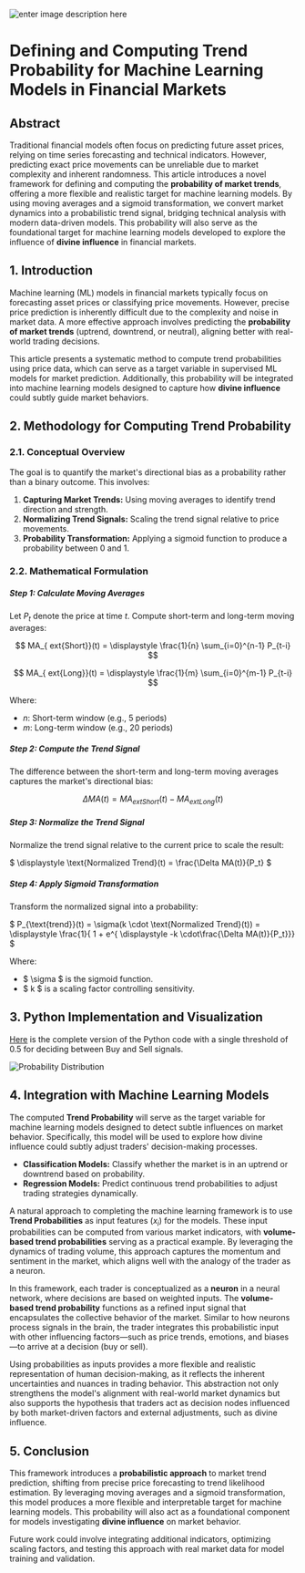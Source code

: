 ![enter image description here](./figures/msvi.png "enter image title here")
# Defining and Computing Trend Probability for Machine Learning Models in Financial Markets
## Abstract

Traditional financial models often focus on predicting future asset prices, relying on time series forecasting and technical indicators. However, predicting exact price movements can be unreliable due to market complexity and inherent randomness. This article introduces a novel framework for defining and computing the **probability of market trends**, offering a more flexible and realistic target for machine learning models. By using moving averages and a sigmoid transformation, we convert market dynamics into a probabilistic trend signal, bridging technical analysis with modern data-driven models. This probability will also serve as the foundational target for machine learning models developed to explore the influence of **divine influence** in financial markets.



## 1. Introduction

Machine learning (ML) models in financial markets typically focus on forecasting asset prices or classifying price movements. However, precise price prediction is inherently difficult due to the complexity and noise in market data. A more effective approach involves predicting the **probability of market trends** (uptrend, downtrend, or neutral), aligning better with real-world trading decisions.

This article presents a systematic method to compute trend probabilities using price data, which can serve as a target variable in supervised ML models for market prediction. Additionally, this probability will be integrated into machine learning models designed to capture how **divine influence** could subtly guide market behaviors.



## 2. Methodology for Computing Trend Probability

### 2.1. Conceptual Overview

The goal is to quantify the market's directional bias as a probability rather than a binary outcome. This involves:

1. **Capturing Market Trends:** Using moving averages to identify trend direction and strength.
2. **Normalizing Trend Signals:** Scaling the trend signal relative to price movements.
3. **Probability Transformation:** Applying a sigmoid function to produce a probability between 0 and 1.

### 2.2. Mathematical Formulation

##### **Step 1: Calculate Moving Averages**

Let $P_t$ denote the price at time $t$. Compute short-term and long-term moving averages:

$$
MA_{	ext{Short}}(t) = \displaystyle \frac{1}{n} \sum_{i=0}^{n-1} P_{t-i}
$$

$$
MA_{	ext{Long}}(t) = \displaystyle \frac{1}{m} \sum_{i=0}^{m-1} P_{t-i}
$$

Where:


- $n$: Short-term window (e.g., 5 periods)
- $m$: Long-term window (e.g., 20 periods)

##### **Step 2: Compute the Trend Signal**

The difference between the short-term and long-term moving averages captures the market's directional bias:

$$
\Delta MA(t) = MA_{	ext{Short}}(t) - MA_{	ext{Long}}(t)
$$

##### **Step 3: Normalize the Trend Signal**

Normalize the trend signal relative to the current price to scale the result:

$
\displaystyle \text{Normalized Trend}(t) = \frac{\Delta MA(t)}{P_t}
$

##### **Step 4: Apply Sigmoid Transformation**

Transform the normalized signal into a probability:

$
P_{\text{trend}}(t) = \sigma(k \cdot \text{Normalized Trend}(t)) = \displaystyle \frac{1}{  1 + e^{ \displaystyle -k \cdot\frac{\Delta MA(t)}{P_t}}}
$

Where:


- $ \sigma $ is the sigmoid function.
- $ k $ is a scaling factor controlling sensitivity.



## 3. Python Implementation and Visualization

[Here](https://github.com/quantiota/Blog-Articles/blob/main/scripts/trend-probability.py) is the complete version of the Python code with a single threshold of 0.5 for deciding between Buy and Sell signals.

![Probability Distribution](./figures/probability-distribution.png "enter image title here")




## 4. Integration with Machine Learning Models

The computed **Trend Probability** will serve as the target variable for machine learning models designed to detect subtle influences on market behavior. Specifically, this model will be used to explore how divine influence could subtly adjust traders' decision-making processes.

- **Classification Models:** Classify whether the market is in an uptrend or downtrend based on probability.
- **Regression Models:** Predict continuous trend probabilities to adjust trading strategies dynamically.

A natural approach to completing the machine learning framework is to use **Trend Probabilities** as input features ($x_i$) for the models. These input probabilities can be computed from various market indicators, with **volume-based trend probabilities** serving as a practical example. By leveraging the dynamics of trading volume, this approach captures the momentum and sentiment in the market, which aligns well with the analogy of the trader as a neuron.

In this framework, each trader is conceptualized as a **neuron** in a neural network, where decisions are based on weighted inputs. The **volume-based trend probability** functions as a refined input signal that encapsulates the collective behavior of the market. Similar to how neurons process signals in the brain, the trader integrates this probabilistic input with other influencing factors—such as price trends, emotions, and biases—to arrive at a decision (buy or sell). 

Using probabilities as inputs provides a more flexible and realistic representation of human decision-making, as it reflects the inherent uncertainties and nuances in trading behavior. This abstraction not only strengthens the model's alignment with real-world market dynamics but also supports the hypothesis that traders act as decision nodes influenced by both market-driven factors and external adjustments, such as divine influence.



## 5. Conclusion

This framework introduces a **probabilistic approach** to market trend prediction, shifting from precise price forecasting to trend likelihood estimation. By leveraging moving averages and a sigmoid transformation, this model produces a more flexible and interpretable target for machine learning models. This probability will also act as a foundational component for models investigating **divine influence** on market behavior.

Future work could involve integrating additional indicators, optimizing scaling factors, and testing this approach with real market data for model training and validation.


